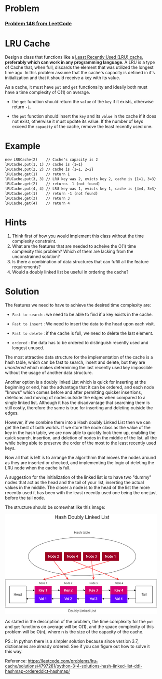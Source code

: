 # Problem

### [Problem 146 from LeetCode](https://leetcode.com/problems/lru-cache/description/)

# LRU Cache
Design a class that functions like a [Least Recently Used (LRU) cache](https://en.wikipedia.org/wiki/Cache_replacement_policies#LRU), **preferably which can work in any programming language**. A LRU is a type of Cache that, when full, discards the element that was utilized the longest time ago. In this problem assume that the cache's capacity is defined in it's initialization and that it should receive a key with its value.

As a cache, it must have `put` and `get` functionality and ideally both must have a time complexity of O(1) on average.

* the `get` function should return the `value` of the `key` if it exists, otherwise return `-1`.

* the `put` function should insert the `key` and its `value` in the cache if it does not exist, otherwise it must update its value. If the number of keys exceed the `capacity` of the cache, remove the least recently used one.

# Example
```
new LRUCache(2)    // Cache's capacity is 2
lRUCache.put(1, 1) // cache is {1=1}
lRUCache.put(2, 2) // cache is {1=1, 2=2}
lRUCache.get(1)    // return 1
lRUCache.put(3, 3) // LRU key was 2, evicts key 2, cache is {1=1, 3=3}
lRUCache.get(2)    // returns -1 (not found)
lRUCache.put(4, 4) // LRU key was 1, evicts key 1, cache is {4=4, 3=3}
lRUCache.get(1)    // return -1 (not found)
lRUCache.get(3)    // return 3
lRUCache.get(4)    // return 4
```

# Hints
<ol>
<li>Think first of how you would implement this class without the time complexity constraint.</li>
<li>What are the features that are needed to acheive the O(1) time complexity this problem? Which of them are lacking from the unconstrained solution?</li>
<li>Is there a combination of data structures that can fufill all the feature requirements?</li>
<li>Would a doubly linked list be useful in ordering the cache?</li>
</ol>

# Solution
The features we need to have to achieve the desired time complexity are: 

* `Fast to search` : we need to be able to find if a key exists in the cache.

* `Fast to insert` : We need to insert the data to the head upon each visit.  

* `Fast to delete` : if the cache is full, we need to delete the last element.   

* `ordered` : the data has to be ordered to distinguish recently used and longest unused.

The most attractive data structure for the implementation of the cache is a hash table, which can be fast to search, insert and delete, but they are *unordered* which makes determining the last recently used key impossible without the usage of another data structure.

Another option is a doubly linked List which is quick for inserting at the beginning or end, has the advantage that it can be ordered, and each node "knows" which comes before and after permitting quicker insertions, deletions and moving of nodes outside the edges when compared to a single linked list. Although it has the disadvantage that searching them is still costly, therefore the same is true for inserting and deleting outside the edges.

However, if we combine them into a Hash doubly Linked List then we can get the best of both worlds. If we store the node class as the value of the key in the hash table, we are now able to quickly look them up, enabling the quick search, insertion, and deletion of nodes in the middle of the list, all the while being able to preserve the order of the most to the least recently used keys.

Now all that is left is to arrange the algorithmn that moves the nodes around as they are inserted or checked, and implementing the logic of deleting the LRU node when the cache is full.

A suggestion for the initialization of the linked list is to have two "dummy" nodes that act as the head and the tail of your list, inserting the actual values in the middle. The closer a node is to the head of the list the more recently used it has been with the least recently used one being the one just before the tail node.

The structure should be somewhat like this image:

<div style="text-align: center;">

<img alt="Example of the Hash doubly linked list solution." src="example.png">

</div>

As stated in the description of the problem, the time complexity for the `put` and `get` functions on average will be O(1), and the space complexity of this problem will be O(n), where n is the size of the capacity of the cache.

PS.: In python there is a simpler solution because since version 3.7, dictionaries are already ordered. See if you can figure out how to solve it this way.

Reference:
https://leetcode.com/problems/lru-cache/solutions/4797281/python-3-4-solutions-hash-linked-list-ddl-hashmap-ordereddict-hashmap/
